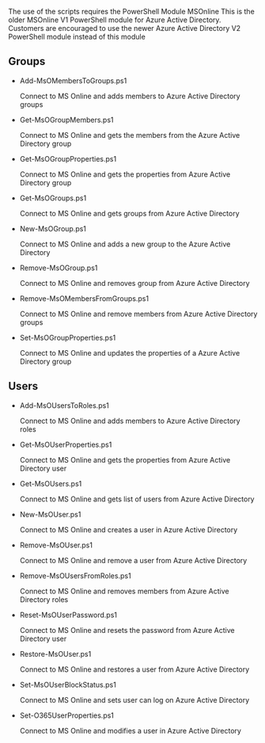 The use of the scripts requires the PowerShell Module MSOnline
This is the older MSOnline V1 PowerShell module for Azure Active Directory. 
Customers are encouraged to use the newer Azure Active Directory V2 PowerShell module instead of this module

Groups
---
+ Add-MsOMembersToGroups.ps1

	Connect to MS Online and adds members to Azure Active Directory groups

+ Get-MsOGroupMembers.ps1

	Connect to MS Online and gets the members from the Azure Active Directory group

+ Get-MsOGroupProperties.ps1

	Connect to MS Online and gets the properties from Azure Active Directory group

+ Get-MsOGroups.ps1

	Connect to MS Online and gets groups from Azure Active Directory

+ New-MsOGroup.ps1

	Connect to MS Online and adds a new group to the Azure Active Directory

+ Remove-MsOGroup.ps1

	Connect to MS Online and removes group from Azure Active Directory

+ Remove-MsOMembersFromGroups.ps1

	Connect to MS Online and remove members from Azure Active Directory groups

+ Set-MsOGroupProperties.ps1

	Connect to MS Online and updates the properties of a Azure Active Directory group
	
	
Users
---
+ Add-MsOUsersToRoles.ps1

	Connect to MS Online and adds members to Azure Active Directory roles

+ Get-MsOUserProperties.ps1 

	Connect to MS Online and gets the properties from Azure Active Directory user

+ Get-MsOUsers.ps1

	Connect to MS Online and gets list of users from Azure Active Directory

+ New-MsOUser.ps1

	Connect to MS Online and creates a user in Azure Active Directory

+ Remove-MsOUser.ps1

	Connect to MS Online and remove a user from Azure Active Directory

+ Remove-MsOUsersFromRoles.ps1

	Connect to MS Online and removes members from Azure Active Directory roles

+ Reset-MsOUserPassword.ps1

	Connect to MS Online and resets the password from Azure Active Directory user

+ Restore-MsOUser.ps1

	Connect to MS Online and restores a user from Azure Active Directory

+ Set-MsOUserBlockStatus.ps1

	 Connect to MS Online and sets user can log on Azure Active Directory

+ Set-O365UserProperties.ps1

	Connect to MS Online and modifies a user in Azure Active Directory